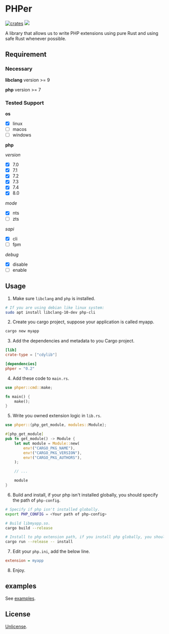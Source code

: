 # PHPer

[![crates](https://img.shields.io/crates/v/phper?style=flat-square)](https://crates.io/crates/phper)
[![](https://img.shields.io/docsrs/phper?style=flat-square)](https://docs.rs/phper)

A library that allows us to write PHP extensions using pure Rust and using safe Rust whenever possible.

## Requirement

### Necessary

**libclang** version >= 9

**php** version >= 7

### Tested Support

**os**

- [x] linux
- [ ] macos
- [ ] windows

**php**

*version*

- [x] 7.0
- [x] 7.1
- [x] 7.2
- [x] 7.3
- [x] 7.4
- [x] 8.0

*mode*

- [x] nts
- [ ] zts

*sapi*

- [x] cli
- [ ] fpm

*debug*

- [x] disable
- [ ] enable

## Usage

1. Make sure `libclang` and `php` is installed.

```bash
# If you are using debian like linux system:
sudo apt install libclang-10-dev php-cli
```

2. Create you cargo project, suppose your application is called myapp.

```bash
cargo new myapp
```

3. Add the dependencies and metadata to you Cargo project.

```toml
[lib]
crate-type = ["cdylib"]

[dependencies]
phper = "0.2"
```

4. Add these code to `main.rs`.

```rust
use phper::cmd::make;

fn main() {
    make();
}
```

5. Write you owned extension logic in `lib.rs`.

```rust
use phper::{php_get_module, modules::Module};

#[php_get_module]
pub fn get_module() -> Module {
    let mut module = Module::new(
        env!("CARGO_PKG_NAME"),
        env!("CARGO_PKG_VERSION"),
        env!("CARGO_PKG_AUTHORS"),
    );

    // ...

    module
}
```

6. Build and install, if your php isn't installed globally, you should specify the path of `php-config`.

```bash
# Specify if php isn't installed globally.
export PHP_CONFIG = <Your path of php-config>

# Build libmyapp.so.
cargo build --release

# Install to php extension path, if you install php globally, you should use sudo.
cargo run --release -- install
```

7. Edit your `php.ini`, add the below line.

```ini
extension = myapp
```

8. Enjoy.

## examples

See [examples](https://github.com/jmjoy/phper/tree/master/examples).

## License

[Unlicense](https://github.com/jmjoy/phper/blob/master/LICENSE).
